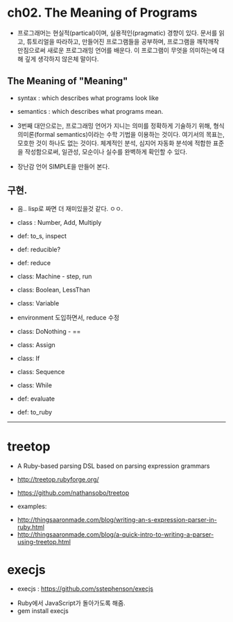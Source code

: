 

# ch02. The Meaning of Programs
* 프로그래머는 현실적(partical)이며, 실용적인(pragmatic) 경향이 있다. 문서를 읽고, 튜토리얼을 따라하고, 만들어진 프로그램들을 공부하며, 프로그램을 깨작깨작 만짐으로써 새로운 프로그래밍 언어를 배운다. 이 프로그램이 무엇을 의미하는에 대해 깊게 생각하지 않은체 말이다.


## The Meaning of "Meaning"
* syntax : which describes what programs look like
* semantics : which describes what programs mean.


* 3번째 대안으로는, 프로그래밍 언어가 지니는 의미를 정확하게 기술하기 위해, 형식 의미론(formal semantics)이라는 수학 기법을 이용하는 것이다. 여기서의 목표는, 모호한 것이 하나도 없는 것이다. 체계적인 분석, 심지어 자동화 분석에 적합한 표준을 작성함으로써, 일관성, 모순이나 실수를 완벽하게 확인할 수 있다.

* 장난감 언어 SIMPLE을 만들어 본다.

## 구현.
* 음.. lisp로 짜면 더 재미있을것 같다. ㅇㅇ.

* class : Number, Add, Multiply
* def: to_s, inspect
* def: reducible?
* def: reduce
* class: Machine - step, run
* class: Boolean, LessThan
* class: Variable
* environment 도입하면서, reduce 수정
* class: DoNothing - ==
* class: Assign
* class: If
* class: Sequence
* class: While
* def: evaluate
* def: to_ruby

--------------------------------------------------------------------------------
# treetop
* A Ruby-based parsing DSL based on parsing expression grammars
* http://treetop.rubyforge.org/
* https://github.com/nathansobo/treetop

* examples:
 - http://thingsaaronmade.com/blog/writing-an-s-expression-parser-in-ruby.html
 - http://thingsaaronmade.com/blog/a-quick-intro-to-writing-a-parser-using-treetop.html

# execjs
* execjs : https://github.com/sstephenson/execjs
 - Ruby에서 JavaScript가 돌아가도록 해줌.
 - gem install execjs

